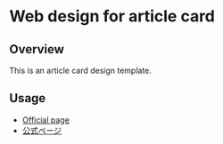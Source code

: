 # Web design for article card

## Overview

This is an article card design template.

## Usage

- [Official page](https://it.noknow.info/en/project/noknow-web-design/component/article-card)
- [公式ページ](https://it.noknow.info/ja/project/noknow-web-design/component/article-card)
